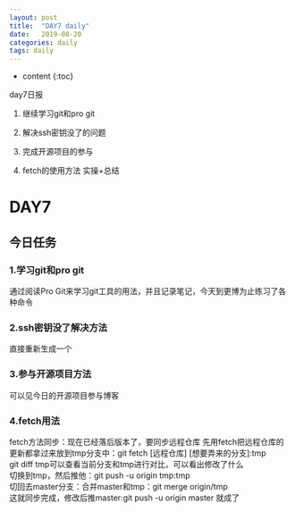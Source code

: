 ```yaml
---
layout: post
title:  "DAY7 daily"
date:   2019-08-20
categories: daily
tags: daily
---
```


* content
{:toc}

day7日报

1. 继续学习git和pro git

2. 解决ssh密钥没了的问题

3. 完成开源项目的参与

4. fetch的使用方法 实操+总结






# DAY7

## 今日任务

### 1.学习git和pro git

通过阅读Pro Git来学习git工具的用法，并且记录笔记，今天到更博为止练习了各种命令

### 2.ssh密钥没了解决方法
直接重新生成一个

### 3.参与开源项目方法
可以见今日的开源项目参与博客

### 4.fetch用法
fetch方法同步：现在已经落后版本了，要同步远程仓库
先用fetch把远程仓库的更新都拿过来放到tmp分支中：git fetch [远程仓库] [想要弄来的分支]:tmp  
git diff tmp可以查看当前分支和tmp进行对比，可以看出修改了什么  
切换到tmp，然后推他：git push -u origin tmp:tmp  
切回去master分支：合并master和tmp：git merge origin/tmp  
这就同步完成，修改后推master:git push -u origin master
就成了

